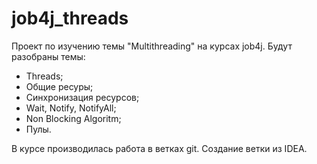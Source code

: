 # job4j_threads
Проект по изучению темы "Multithreading" на курсах job4j.
Будут разобраны темы:
- Threads;
- Общие ресуры;
- Синхронизация ресурсов;
- Wait, Notify, NotifyAll;
- Non Blocking Algoritm;
- Пулы.

В курсе производилась работа в ветках git.
Создание ветки из IDEA.